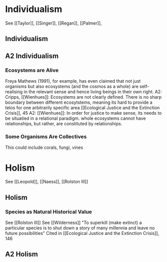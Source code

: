 # Individualism
See [[Taylor]], [[Singer]], [[Regan]], [[Palmer]], 

## Individualism

## A2 Individualism

### Ecosystems are Alive
Freya Mathews (1991), for example, has even claimed that not just organisms but also ecosystems (and the cosmos as a whole) are self- realising in the relevant sense and hence living beings in their own right.
	A2: Cripps, [[Wienhues]]: Ecosystems are not clearly defined. There is no sharp boundary between different ecosytstems, meaning its hard to provide a telos for one arbitrarily specific area
		[[Ecological Justice and the Extinction Crisis]], 45
	A2: [[Wienhues]]: In order for justice to make sense, its needs to be situatied in a relational paradigm. whole ecosystems cannot have relationships, but rather, are constituted by relationships. 

### Some Organisms Are Collectives
This could include corals, fungi, vines
# Holism
See [[Leopold]], [[Naess]], [[Rolston III]]

## Holism
### Species as Natural Historical Value
See [[Rolston III]]
See [[Wilderness]]
"To superkill (make extinct) a particular species is to shut down a story of many millennia and leave no future possibilities"
	Cited in [[Ecological Justice and the Extinction Crisis]], 146

## A2 Holism